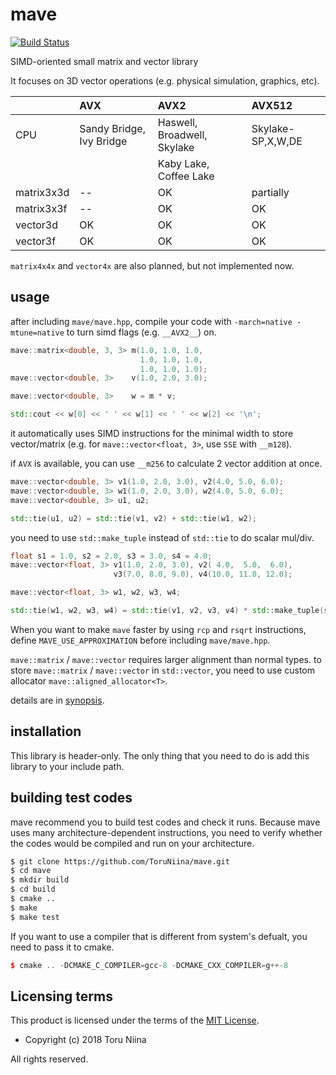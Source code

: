 mave
====

[![Build Status](https://travis-ci.com/ToruNiina/mave.svg?branch=master)](https://travis-ci.com/ToruNiina/mave)

SIMD-oriented small matrix and vector library

It focuses on 3D vector operations (e.g. physical simulation, graphics, etc).

|              |    AVX                   |  AVX2                         |  AVX512           |
|:-------------|:-------------------------|:------------------------------|:------------------|
|  CPU         | Sandy Bridge, Ivy Bridge | Haswell, Broadwell, Skylake   | Skylake-SP,X,W,DE |
|              |                          | Kaby Lake, Coffee Lake        |                   |
|  matrix3x3d  | --                       | OK                            | partially         |
|  matrix3x3f  | --                       | OK                            | OK                |
|  vector3d    | OK                       | OK                            | OK                |
|  vector3f    | OK                       | OK                            | OK                |

`matrix4x4x` and `vector4x` are also planned, but not implemented now.

## usage

after including `mave/mave.hpp`, compile your code with
`-march=native -mtune=native` to turn simd flags (e.g. `__AVX2__`) on.

```cpp
mave::matrix<double, 3, 3> m(1.0, 1.0, 1.0,
                             1.0, 1.0, 1.0,
                             1.0, 1.0, 1.0);
mave::vector<double, 3>    v(1.0, 2.0, 3.0);

mave::vector<double, 3>    w = m * v;

std::cout << w[0] << ' ' << w[1] << ' ' << w[2] << '\n';
```

it automatically uses SIMD instructions for the minimal width to store
vector/matrix (e.g. for `mave::vector<float, 3>`, use `SSE` with `__m128`).

if `AVX` is available, you can use `__m256` to calculate 2 vector addition at
once.

```cpp
mave::vector<double, 3> v1(1.0, 2.0, 3.0), v2(4.0, 5.0, 6.0);
mave::vector<double, 3> w1(1.0, 2.0, 3.0), w2(4.0, 5.0, 6.0);
mave::vector<double, 3> u1, u2;

std::tie(u1, u2) = std::tie(v1, v2) + std::tie(w1, w2);
```

you need to use `std::make_tuple` instead of `std::tie` to do scalar mul/div.

```cpp
float s1 = 1.0, s2 = 2.0, s3 = 3.0, s4 = 4.0;
mave::vector<float, 3> v1(1.0, 2.0, 3.0), v2( 4.0,  5.0,  6.0),
                       v3(7.0, 8.0, 9.0), v4(10.0, 11.0, 12.0);

mave::vector<float, 3> w1, w2, w3, w4;

std::tie(w1, w2, w3, w4) = std::tie(v1, v2, v3, v4) * std::make_tuple(s1, s2, s3, s4);
```

When you want to make `mave` faster by using `rcp` and `rsqrt` instructions,
define `MAVE_USE_APPROXIMATION` before including `mave/mave.hpp`.

`mave::matrix` / `mave::vector` requires larger alignment than normal types.
to store `mave::matrix` / `mave::vector` in `std::vector`, you need to use
custom allocator `mave::aligned_allocator<T>`.

details are in [synopsis](SYNOPSIS.md).

## installation

This library is header-only.
The only thing that you need to do is add this library to your include path.

## building test codes

mave recommend you to build test codes and check it runs.
Because mave uses many architecture-dependent instructions, you need to verify
whether the codes would be compiled and run on your architecture.

```sh
$ git clone https://github.com/ToruNiina/mave.git
$ cd mave
$ mkdir build
$ cd build
$ cmake ..
$ make
$ make test
```

If you want to use a compiler that is different from system's defualt, you
need to pass it to cmake.

```cpp
$ cmake .. -DCMAKE_C_COMPILER=gcc-8 -DCMAKE_CXX_COMPILER=g++-8
```

## Licensing terms

This product is licensed under the terms of the [MIT License](LICENSE).

- Copyright (c) 2018 Toru Niina

All rights reserved.
